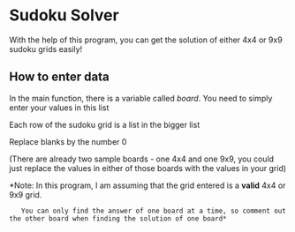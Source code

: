 # Sudoku Solver

With the help of this program, you can get the solution of either 4x4 or 9x9 sudoku grids easily!

## How to enter data

In the main function, there is a variable called *board*. You need to simply enter your values in this list

Each row of the sudoku grid is a list in the bigger list

Replace blanks by the number 0

(There are already two sample boards - one 4x4 and one 9x9, you could just replace the values in either of those boards with the values in your grid)

*Note: In this program, I am assuming that the grid entered is a **valid** 4x4 or 9x9 grid.
       
       You can only find the answer of one board at a time, so comment out the other board when finding the solution of one board*
